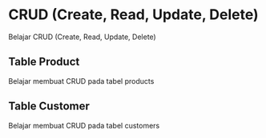 # CRUD (Create, Read, Update, Delete)
Belajar CRUD (Create, Read, Update, Delete)
## Table Product
Belajar membuat CRUD pada tabel products

## Table Customer
Belajar membuat CRUD pada tabel customers